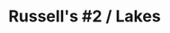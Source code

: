 ---
ee_id: '4276'
site: '1'
type: '2'
long_id: '2015-065 Russell''s #2 / Lakes'
url: 2015-065-russells-2-lakes
title: 'Russell''s #2 / Lakes'
year: '2015'
medium: 1920x1080 H.264/MPEG-4 Part 10 looped digital file (from 11 lossless TIF masters),
  media player, 70” flatscreen, armature, various cables
commission:
add_credit:
dims: 79 x 36.5 x 11 inches
pitch:
ps:
live_url:
related:
youtube:
imgs: russells-2-lakes-2015-065-full-database-CK.jpg
subheading:
year2: '2015'
download:
add_credits:
related_code:
layout: things-i-made
---